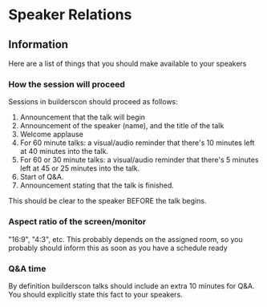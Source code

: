 # Speaker Relations

## Information

Here are a list of things that you should make available to your speakers

### How the session will proceed

Sessions in builderscon should proceed as follows:

1. Announcement that the talk will begin
2. Announcement of the speaker (name), and the title of the talk
3. Welcome applause
4. For 60 minute talks: a visual/audio reminder that there's 10 minutes left at 40 minutes into the talk.
5. For 60 or 30 minute talks: a visual/audio reminder that there's 5 minutes left at 45 or 25 minutes into the talk.
6. Start of Q&A.
7. Announcement stating that the talk is finished.

This should be clear to the speaker BEFORE the talk begins.

### Aspect ratio of the screen/monitor

"16:9", "4:3", etc. This probably depends on the assigned room, so you probably should inform this as soon as you have a schedule ready

### Q&A time

By definition builderscon talks should include an extra 10 minutes for Q&A. You should explicitly state this fact to your speakers.

